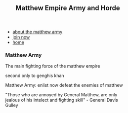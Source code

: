 <html lang="en">
<head>
<title>MatthewArmy.com</title>
<meta charset="utf-8">
<meta name="viewport" content="width=device-width, initial-scale=1">
<style>
* {
  box-sizing: border-box;
}

body {
  font-family: Arial, Helvetica, sans-serif;
}

/* Style the header */
header {
  background-color: green;
  padding: 30px;
  text-align: center;
  font-size: 35px;
  color: white;
}

/* Create two columns/boxes that floats next to each other */
nav {
  float: left;
  width: 30%;
  height: 300px; /* only for demonstration, should be removed */
  background: tan;
  padding: 20px;
}

/* Style the list inside the menu */
nav ul {
  list-style-type: none;
  padding: 0;
}

article {
  float: left;
  padding: 20px;
  width: 70%;
  background-color: #f1f1f1;
  height: 300px; /* only for demonstration, should be removed */
}

/* Clear floats after the columns */
section:after {
  content: "";
  display: table;
  clear: both;
}

/* Style the footer */
footer {
  background-color: black;
  padding: 10px;
  text-align: center;
  color: white;
}

/* Responsive layout - makes the two columns/boxes stack on top of each other instead of next to each other, on small screens */
@media (max-width: 600px) {
  nav, article {
    width: 100%;
    height: auto;
  }
}
</style>
</head>
<body>
<header>
  <h2>Matthew Empire Army and Horde</h2>
</header>

<section>
  <nav>
    <ul>
      <li><a href="https://matthewcordero6666.github.io/MatthewArmy.com/about">about the matthew army</a></li>
      <li><a href="https://matthewcordero6666.github.io/MatthewArmy.com/join_now">join now</a></li>
      <li><a href="https://matthewcordero6666.github.io/MatthewArmy.com/">home</a></li>
    </ul>
  </nav>
  
  <article>
    <h1>Matthew Army</h1>
    <p>The main fighting force of the matthew empire</p>
  <p>second only to genghis khan</p>
  </article>
</section>

<footer>
  <p>Matthew Army: enlist now defeat the enemies of matthew</p>
  <p>"Those who are annoyed by General Matthew, are only jealous of his intelect and fighting skill" - General Davis Gulley</p>
</footer>

</body>
</html>
